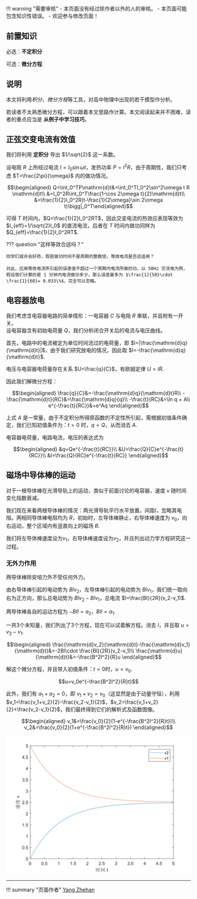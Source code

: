 !!! warning "需要审核"
    - 本页面没有经过除作者以外的人的审核。
    - 本页面可能包含知识性错误。
    - 欢迎参与修改页面！

## 前置知识

必选：**不定积分**

可选：**微分方程**

## 说明

本文将利用*积分*，*微分方程*等工具，对高中物理中出现的若干模型作分析。

若读者不太熟悉微分方程，可以跟着本文思路作计算。本文阅读起来并不困难，读者的重点应当是 **从例子中学习技巧**。

## 正弦交变电流有效值

我们将利用 **定积分** 导出 $1/\sqrt{2}$ 这一系数。

设电阻 $R$ 上所经过电流 $I=I_0\sin \omega t$，发热功率 $P=I^2R$，由于周期性，我们只考虑 $T=\frac{2\pi}{\omega}$ 内的做功情况。

$$\begin{aligned}
Q=\int_0^TP\mathrm{d}t&=\int_0^TI_0^2\sin^2\omega t R \mathrm{d}t\\
&=I_0^2R\int_0^T\frac{1-\cos 2\omega t}{2}\mathrm{d}t\\
&=\frac{1}{2}I_0^2R(t-\frac{1}{2\omega}\sin 2\omega t)\bigg|_0^T\end{aligned}$$

可得 $T$ 时间内，$Q=\frac{1}{2}I_0^2RT$，因此交变电流的热效应表现等效为 $I_{eff}=1/\sqrt{2}I_0$ 的直流电流，后者在 $T$ 时间内做功同样为 $Q_{eff}=\frac{1}{2}I_0^2RT$.

??? question "这样等效合适吗？"

    同学们或许会好奇，假若做功时间不是周期的整数倍，等效电流是否还适用？

    对此，应用等效电流所引起的误差值不超过一个周期内电流所做的功，以 50Hz 交流电为例，假设我们计算的是 1 分钟内电流做功多少，那么误差最多为 $\frac{1}{50}\cdot \frac{1}{60}= 0.033\%$，完全可以忽略。

## 电容器放电

我们考虑含电容器电路的简单情形：一电容器 $C$ 与电阻 $R$ 串联，并且附有一开关。  
设电容器含有初始电荷量 $Q$，我们分析闭合开关后的电流与电压曲线。

首先，电路中的电流被定为单位时间流过的电荷量，即 $I=|\frac{\mathrm{d}q}{\mathrm{d}t}|$，由于我们研究放电的情况，因此取 $I=-\frac{\mathrm{d}q}{\mathrm{d}t}$.

电压与电容器电荷量存在关系 $U=\frac{q}{C}$，有欧姆定律 $U=IR$.

因此我们解微分方程：

$$\begin{aligned}
\frac{q}{C}&=-\frac{\mathrm{d}q}{\mathrm{d}t}R\\
-\frac{\mathrm{d}t}{RC}&=\frac{\mathrm{d}q}{q}\\
-\frac{t}{RC}&=\ln q + A\\
e^{-\frac{t}{RC}}&=e^Aq
\end{aligned}$$

上式 $A$ 是一常量，由于不定积分所得原函数的不定性所引起，需根据初值条件确定，我们已知初值条件为：$t=0$ 时，$q=Q$，从而消去 $A$.

电容器电荷量，电路电流，电压的表达式为

$$\begin{aligned}
&q=Qe^{-\frac{t}{RC}}\\
&U=\frac{Q}{C}e^{-\frac{t}{RC}}\\
&I=\frac{Q}{RC}e^{-\frac{t}{RC}}
\end{aligned}$$


## 磁场中导体棒的运动

对于一根导体棒在光滑导轨上的运动，类似于前面讨论的电容器，速度 $v$ 随时间变化指数衰减。

我们现在来看两根导体棒的情况：两光滑导轨平行水平放置，间距$l$，忽略其电阻。两相同导体棒电阻均为 $R$，初始时，左导体棒静止，右导体棒速度为 $v_0$，向右运动，整个区域内有竖直向上的磁场 $B$.

我们将左导体棒速度设为$v_1$，右导体棒速度设为$v_2$，并且列出动力学方程研究这一过程。

### 无外力作用

两导体棒除安培力外不受任何外力。

由右导体棒引起的电动势为 $Blv_2$，左导体棒引起的电动势为 $Blv_1$，我们统一取向右为正方向，那么总电动势为 $Blv_2-Blv_1$，总电流 $I=\frac{Bl}{2R}(v_2-v_1)$.

两导体棒各自的运动方程为 $-BIl=a_2$，$BIl=a_1$.

一共3个未知量，我们列出了3个方程，现在可以试着解方程。消去 $I$，并且取 $u=v_2-v_1$.

$$\begin{aligned}
\frac{\mathrm{d}v_2}{\mathrm{d}t}-\frac{\mathrm{d}v_1}{\mathrm{d}t}&=-2Bl\cdot \frac{Bl}{2R}(v_2-v_1)\\
\frac{\mathrm{d}u}{\mathrm{d}t}&=-\frac{B^2l^2}{R}u
\end{aligned}$$

解这个微分方程，并且带入初值条件：$t=0$时，$u=v_0$.

$$u=v_0e^{-\frac{B^2l^2}{R}t}$$

此外，我们有 $a_1+a_2=0$，即 $v_1+v_2=v_0$（这显然是由于动量守恒），利用 $v_1=\frac{v_1+v_2}{2}-\frac{v_2-v_1}{2}$，$v_2=\frac{v_1+v_2}{2}+\frac{v_2-v_1}{2}$，我们最终得到它们的解析式及函数图像。

$$\begin{aligned}
v_1&=\frac{v_0}{2}(1-e^{-\frac{B^2l^2}{R}t})\\
v_2&=\frac{v_0}{2}(1+e^{-\frac{B^2l^2}{R}t})
\end{aligned}$$

![无外力作用下的双导体棒运动图像](./img/deeper-understanding-on-regular-models-1.svg)

---
!!! summary "页面作者"
    [Yang Zhehan](mailto:yangzheh22@mails.tsinghua.edu.cn)